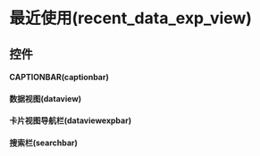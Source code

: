 # 最近使用(recent_data_exp_view)  <!-- {docsify-ignore-all} -->




## 控件
#### CAPTIONBAR(captionbar)

#### 数据视图(dataview)

#### 卡片视图导航栏(dataviewexpbar)

#### 搜索栏(searchbar)



<script>
 const { createApp } = Vue
  createApp({
    data() {
      return {

      }
    }
  }).use(ElementPlus).mount('#app')
</script>